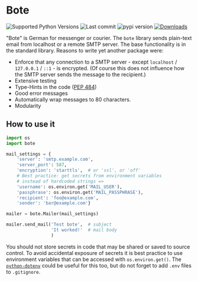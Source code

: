 # Bote

![Supported Python Versions](https://img.shields.io/pypi/pyversions/bote)
![Last commit](https://img.shields.io/github/last-commit/RuedigerVoigt/bote)
![pypi version](https://img.shields.io/pypi/v/bote)
[![Downloads](https://pepy.tech/badge/bote)](https://pepy.tech/project/bote)

"Bote" is German for messenger or courier. The `bote` library sends plain-text email from localhost or a remote SMTP server. The base functionality is in the standard library. Reasons to write yet another package were:
* Enforce that any connection to a SMTP server - except `localhost` / `127.0.0.1` / `::1` - is encrypted. (Of course this does not influence how the SMTP server sends the message to the recipient.)
* Extensive testing
* Type-Hints in the code ([PEP 484](https://www.python.org/dev/peps/pep-0484/))
* Good error messages
* Automatically wrap messages to 80 characters.
* Modularity

## How to use it


```python
import os
import bote

mail_settings = {
    'server': 'smtp.example.com',
    'server_port': 587,
    'encryption': 'starttls',  # or 'ssl', or 'off'
    # Best practice: get secrets from environment variables
    # instead of hardcoded strings =>
    'username': os.environ.get('MAIL_USER'),
    'passphrase': os.environ.get('MAIL_PASSPHRASE'),
    'recipient': 'foo@example.com',
    'sender': 'bar@example.com'}

mailer = bote.Mailer(mail_settings)

mailer.send_mail('Test bote',  # subject
                 'It worked!'  # mail body
                 )
```

You should not store secrets in code that may be shared or saved to source control. To avoid accidental exposure of secrets it is best practice to use environment variables that can be accessed with `os.environ.get()`. The [`python-dotenv`](https://github.com/theskumar/python-dotenv) could be useful for this too, but do not forget to add `.env` files to `.gitignore`.

